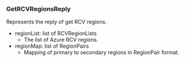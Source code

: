 ### GetRCVRegionsReply
Represents the reply of get RCV regions.

- regionList: list of RCVRegionLists
  - The list of Azure RCV regions.
- regionMap: list of RegionPairs
  - Mapping of primary to secondary regions in RegionPair format.
